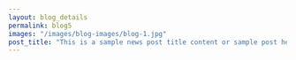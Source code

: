 ```yaml
---
layout: blog_details
permalink: blog5
images: "/images/blog-images/blog-1.jpg"
post_title: "This is a sample news post title content or sample post heading."
---
```

